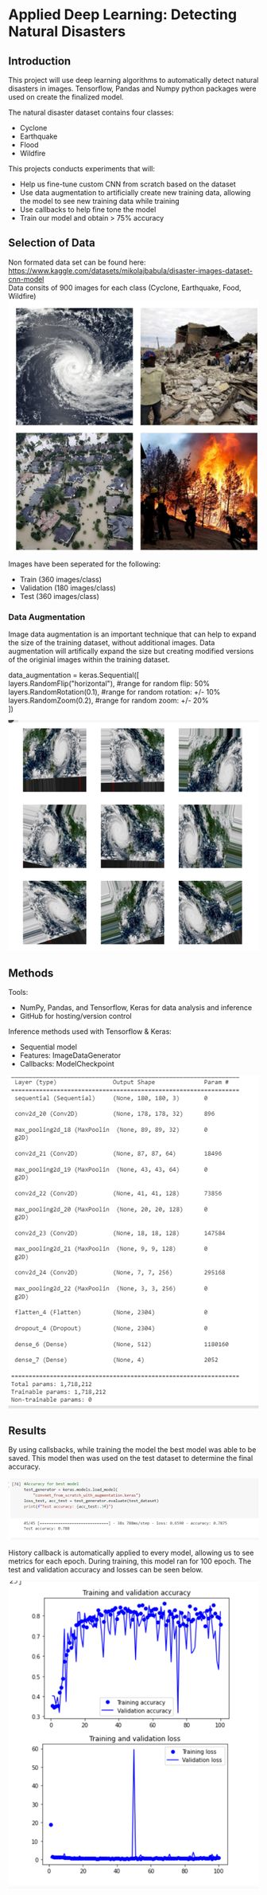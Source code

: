 # Applied Deep Learning: Detecting Natural Disasters

## Introduction
This project will use deep learning algorithms to automatically detect natural disasters in images. Tensorflow, Pandas and Numpy python packages were used on create the finalized model. 

The natural disaster dataset contains four classes:  
- Cyclone  
- Earthquake  
- Flood  
- Wildfire  

This projects conducts experiments that will:  
- Help us fine-tune custom CNN from scratch based on the dataset 
- Use data augmentation to artificially create new training data, allowing the model to see new training data while training  
- Use callbacks to help fine tone the model  
- Train our model and obtain > 75% accuracy  

## Selection of Data
Non formated data set can be found here: https://www.kaggle.com/datasets/mikolajbabula/disaster-images-dataset-cnn-model  
Data consits of 900 images for each class (Cyclone, Earthquake, Food, Wildfire)
![Natural Disaster Images](naturaldisaster.jpg)

Images have been seperated for the following:  
- Train (360 images/class)
- Validation (180 images/class)
- Test (360 images/class)

### Data Augmentation
Image data augmentation is an important technique that can help to expand the size of the training dataset, without additional images. Data augmentation will artifically expand the size but creating modified versions of the originial images within the training dataset.  


data_augmentation = keras.Sequential([  
        layers.RandomFlip("horizontal"),  #range for random flip: 50%  
        layers.RandomRotation(0.1),  #range for random rotation: +/- 10%  
        layers.RandomZoom(0.2), #range for random zoom: +/- 20%  
]) 

![Data Augmentation Example](data_augmentation_example.PNG)


## Methods
Tools:  
- NumPy, Pandas, and Tensorflow,  Keras for data analysis and inference  
- GitHub for hosting/version control  

Inference methods used with Tensorflow & Keras:  
- Sequential model  
- Features: ImageDataGenerator  
- Callbacks: ModelCheckpoint  

![Model Summary](model_summary.PNG)


## Results
By using callsbacks, while training the model the best model was able to be saved. This model then was used on the test dataset to determine the final accuracy. 

![Model Accuracy](model_accuracy.PNG)

History callback is automatically applied to every model, allowing us to see metrics for each epoch. During training, this model ran for 100 epoch. The test and validation accuracy and losses can be seen below.   

![Training vs. Validation Accuracy & Loss](training_vs_validation.PNG)


